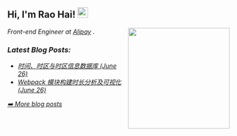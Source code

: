 <h2>Hi, I'm Rao Hai! <img src="https://github.githubassets.com/images/mona-whisper.gif" height="24" /></h2>
<img align='right' src="https://avatars2.githubusercontent.com/u/566097?s=460&u=f385d5f3c5b26fa41ea8f778743bbd2e47116394&v=4" width="230">
<p><em>Front-end Engineer at <a href="https://www.alipay.com/">Alipay</a> .


<h3> Latest Blog Posts: </h3>

  - [时间、时区与时区信息数据库 (June 26)](https://buzhou.top/blogs/tzdb)
  - [Webpack 模块构建时长分析及可视化 (June 26)](https://buzhou.top/blogs/webpack)


<p>
  <p><a href="https://buzhou.top">➡️ More blog posts</a></p>
</p>
